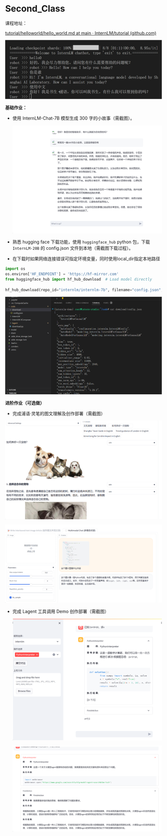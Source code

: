 
# Second_Class

课程地址：

[tutorial/helloworld/hello_world.md at main · InternLM/tutorial (github.com)](https://github.com/InternLM/tutorial/blob/main/helloworld/hello_world.md)



![image-20240109162558758](img/img_2/image-20240109162558758.png)

**基础作业：**

- 使用 InternLM-Chat-7B 模型生成 300 字的小故事（需截图）。

  ![image-20240109172849299](img/img_2/image-20240109172849299.png)

- 熟悉 hugging face 下载功能，使用 `huggingface_hub` python 包，下载 `InternLM-20B` 的 config.json 文件到本地（需截图下载过程）。
-   在下载时如果网络连接错误可指定环境变量，同时使用local_dir指定本地路径
  
  ```python
  import os
  os.environ['HF_ENDPOINT'] = 'https://hf-mirror.com'
  from huggingface_hub import hf_hub_download  # Load model directly
  
  hf_hub_download(repo_id="internlm/internlm-7b", filename="config.json", local_dir="download")
  ```

  ![image-20240110183143578](img/img_2/image-20240110183143578.png)

**进阶作业（可选做）**

- 完成浦语·灵笔的图文理解及创作部署（需截图）

![image-20240110165433011](img/img_2/image-20240110165433011.png)

![image-20240110165204229](img/img_2/image-20240110165204229.png)

- 完成 Lagent 工具调用 Demo 创作部署（需截图）

  ![image-20240110155427832](img/img_2/image-20240110155427832.png)

  ![image-20240110155820244](img/img_2/image-20240110155820244.png)

